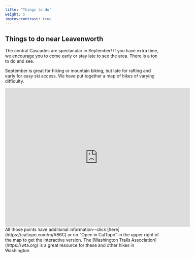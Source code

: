 ```yaml
---
title: "Things to do"
weight: 5
improvecontrast: true
---
```


## Things to do near Leavenworth

The central Cascades are spectacular in September! If you have extra time, we encourage you to come early or stay late to see the area. There is a ton to do and see.

September is great for hiking or mountain biking, but late for rafting and early for easy ski access.
We have put together a map of hikes of varying difficulty.
<div class="google-maps"><iframe width="600" height="450" frameborder="0" style="border:0"
src="https://caltopo.com/m/A86C" allowfullscreen></iframe></div>
All those points have additional information--click [here](https://caltopo.com/m/A86C) or on "Open in CalTopo" in the upper right of the map to get the interactive version.
The [Washington Trails Association](https://wta.org) is a great resource for these and other hikes in Washington.
